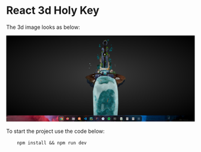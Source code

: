 # React 3d Holy Key

The 3d image looks as below:

<img src="./public/Screenshot%20from%202023-10-10%2016-20-04.png">

To start the project use the code below:

        npm install && npm run dev
